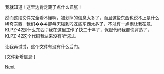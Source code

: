 我就知道！这里边肯定藏了点什么猫腻！

然而这段文件完全看不懂啊，被划掉的信息太多了，而且这些东西也说不上是什么稀奇东西，我们���部每天碰到的这些东西太多了。不过有一点很让我在意，KLPZ-42是什么东西？我在这里工作了快二十年了，保密代码我都快背熟了，KLPZ-42这个代码我从来没有听说过。

让我再试试，这个文件有没有什么后门。

[文件新增信息:]

[Next](https://github.com/ziyangz5/Project-Zel/tree/fb0c2cad51ea54cbef761255563fe75085e4277c "Next")